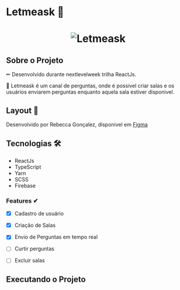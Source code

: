 # Letmeask 🚀 

<h1 align="center">
  <img alt="Letmeask" title="#Letmeask" src="./assets/logo.png" />
</h1>

## Sobre o Projeto

✏ Desenvolvido durante nextlevelweek trilha ReactJs.

📃 Letmeask é um canal de perguntas, onde é possivel criar salas e os usuários enviarem perguntas enquanto aquela sala estiver disponivel. 

## Layout 🎨

Desenvolvido por Rebecca Gonçalez, disponivel em [Figma](https://www.figma.com/file/KrrxEYUfsoAl8rWUU2cBbN/Letmeask-(Copy)?node-id=2%3A33)

## Tecnologias 🛠

* ReactJs
* TypeScript
* Yarn
* SCSS
* Firebase

### Features ✔

- [x] Cadastro de usuário
- [x] Criação de Salas
- [x] Envio de Perguntas em tempo real
- [ ] Curtir perguntas
- [ ] Excluir salas


## Executando o Projeto
